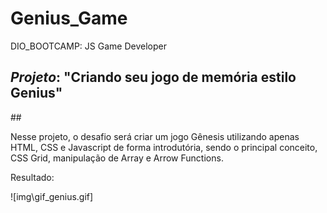 # Genius_Game
 DIO_BOOTCAMP: JS Game Developer 

 ## *Projeto*: "Criando seu jogo de memória estilo Genius"


##<Descricao>

Nesse projeto, o desafio será criar um jogo Gênesis utilizando apenas HTML, CSS e Javascript de forma introdutória, sendo o principal conceito, CSS Grid, manipulação de Array e Arrow Functions.


Resultado:

![img\gif_genius.gif]